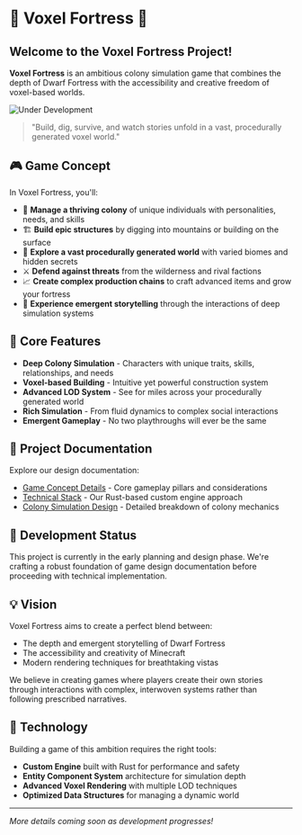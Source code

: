 # 🏰 Voxel Fortress 🏰

## Welcome to the Voxel Fortress Project! 

**Voxel Fortress** is an ambitious colony simulation game that combines the depth of Dwarf Fortress with the accessibility and creative freedom of voxel-based worlds.

![Under Development](https://img.shields.io/badge/Status-Under%20Development-yellow)

> "Build, dig, survive, and watch stories unfold in a vast, procedurally generated voxel world."

## 🎮 Game Concept

In Voxel Fortress, you'll:

- 👥 **Manage a thriving colony** of unique individuals with personalities, needs, and skills
- 🏗️ **Build epic structures** by digging into mountains or building on the surface
- 🌋 **Explore a vast procedurally generated world** with varied biomes and hidden secrets
- ⚔️ **Defend against threats** from the wilderness and rival factions
- 📈 **Create complex production chains** to craft advanced items and grow your fortress
- 📜 **Experience emergent storytelling** through the interactions of deep simulation systems

## 🧩 Core Features

- **Deep Colony Simulation** - Characters with unique traits, skills, relationships, and needs
- **Voxel-based Building** - Intuitive yet powerful construction system
- **Advanced LOD System** - See for miles across your procedurally generated world
- **Rich Simulation** - From fluid dynamics to complex social interactions
- **Emergent Gameplay** - No two playthroughs will ever be the same

## 📁 Project Documentation

Explore our design documentation:

- [Game Concept Details](org/Voxel%20Fortress%20Game%20Concept%20Details.md) - Core gameplay pillars and considerations
- [Technical Stack](org/Voxel%20Fortress%20Tech%20Stack%20\(Rust%20Custom%20Engine%20Approach\).md) - Our Rust-based custom engine approach
- [Colony Simulation Design](org/Game%20Concept/Colony%20Simulation.md) - Detailed breakdown of colony mechanics

## 🚧 Development Status

This project is currently in the early planning and design phase. We're crafting a robust foundation of game design documentation before proceeding with technical implementation.

## 💡 Vision

Voxel Fortress aims to create a perfect blend between:
- The depth and emergent storytelling of Dwarf Fortress
- The accessibility and creativity of Minecraft
- Modern rendering techniques for breathtaking vistas

We believe in creating games where players create their own stories through interactions with complex, interwoven systems rather than following prescribed narratives.

## 🔧 Technology

Building a game of this ambition requires the right tools:

- **Custom Engine** built with Rust for performance and safety
- **Entity Component System** architecture for simulation depth
- **Advanced Voxel Rendering** with multiple LOD techniques
- **Optimized Data Structures** for managing a dynamic world

---

*More details coming soon as development progresses!*